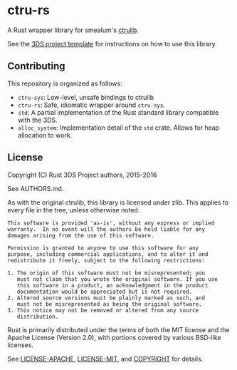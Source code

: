 # ctru-rs

A Rust wrapper library for smealum's [ctrulib](https://github.com/smealum/ctrulib).

See the [3DS project template](https://github.com/rust3ds/rust3ds-template) for instructions on how to use this library.

## Contributing

This repository is organized as follows:
* `ctru-sys`: Low-level, unsafe bindings to ctrulib
* `ctru-rs`: Safe, idiomatic wrapper around `ctru-sys`.
* `std`: A partial implementation of the Rust standard library compatible with the 3DS.
* `alloc_system`: Implementation detail of the `std` crate. Allows for heap allocation to work.

## License

Copyright (C) Rust 3DS Project authors, 2015-2016

See AUTHORS.md.

As with the original ctrulib, this library is licensed under zlib. This
applies to every file in the tree, unless otherwise noted.

    This software is provided 'as-is', without any express or implied
    warranty.  In no event will the authors be held liable for any
    damages arising from the use of this software.

    Permission is granted to anyone to use this software for any
    purpose, including commercial applications, and to alter it and
    redistribute it freely, subject to the following restrictions:

    1. The origin of this software must not be misrepresented; you
       must not claim that you wrote the original software. If you use
       this software in a product, an acknowledgment in the product
       documentation would be appreciated but is not required.
    2. Altered source versions must be plainly marked as such, and
       must not be misrepresented as being the original software.
    3. This notice may not be removed or altered from any source
       distribution.

Rust is primarily distributed under the terms of both the MIT license and the Apache License (Version 2.0), with portions covered by various BSD-like licenses.

See [LICENSE-APACHE](https://github.com/rust-lang/rust/blob/master/LICENSE-APACHE), [LICENSE-MIT](https://github.com/rust-lang/rust/blob/master/LICENSE-MIT), and [COPYRIGHT](https://github.com/rust-lang/rust/blob/master/COPYRIGHT) for details.
